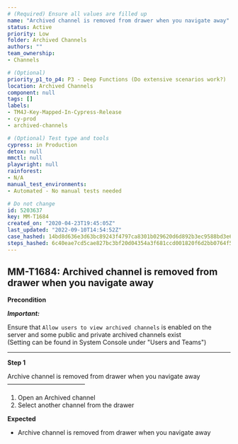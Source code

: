 ```yaml
---
# (Required) Ensure all values are filled up
name: "Archived channel is removed from drawer when you navigate away"
status: Active
priority: Low
folder: Archived Channels
authors: ""
team_ownership: 
- Channels

# (Optional)
priority_p1_to_p4: P3 - Deep Functions (Do extensive scenarios work?)
location: Archived Channels
component: null
tags: []
labels: 
- TM4J-Key-Mapped-In-Cypress-Release
- cy-prod
- archived-channels

# (Optional) Test type and tools
cypress: in Production
detox: null
mmctl: null
playwright: null
rainforest: 
- N/A
manual_test_environments: 
- Automated - No manual tests needed

# Do not change
id: 5203637
key: MM-T1684
created_on: "2020-04-23T19:45:05Z"
last_updated: "2022-09-10T14:54:52Z"
case_hashed: 14bd8d636e3d63bc89243f4797ca8301b029620d6d892b3ec9588bd3e6254fa8d2003c72d134ad767418366dce8c58cc
steps_hashed: 6c40eae7cd5cae827bc3bf20d04354a3f681ccd001820f6d2bb0764f56086de17fdc230d5c3216c89f38fae29a25f234
---
```


<!-- (Auto-generated) Based on frontmatter's "key" and "name" -->

## MM-T1684: Archived channel is removed from drawer when you navigate away

**Precondition**

_**Important:**_

Ensure that `Allow users to view archived channels` is enabled on the server and some public and private archived channels exist\
(Setting can be found in System Console under "Users and Teams")

---

**Step 1**

Archive channel is removed from drawer when you navigate away\
–––––––––––––––––––––––––

1. Open an Archived channel
2. Select another channel from the drawer

**Expected**

- Archive channel is removed from drawer when you navigate away
